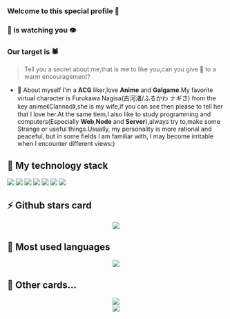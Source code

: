 ### Welcome to this special profile 👋
### 🦊 is watching you 👁️
### Our target is 🕷️
> Tell you a secret about me,that is me to like you,can you give 🦊 to a warm encouragement?
- 💬 About myself
  I'm a **ACG** liker,love **Anime** and **Galgame**.My favorite virtual character is Furukawa Nagisa(古河渚/ふるかわ ナギさ) from the key anime《Clannad》,she is my wife,if you can see then please to tell her that I love her.At the same tiem,I also like to study programming and computers(Especially **Web**,**Node** and **Server**),always try to,make some Strange or useful things.Usually, my personality is more rational and peaceful, but in some fields I am familiar with, I may become irritable when I encounter different views:)

<!--
**BIYUEHU/biyuehu** is a ✨ _special_ ✨ repository because its `README.md` (this file) appears on your GitHub profile.

Here are some ideas to get you started:

- 🔭 I’m currently working on ...
- 🌱 I’m currently learning ...
- 👯 I’m looking to collaborate on ...
- 🤔 I’m looking for help with ...
- 💬 Ask me about ...
- 📫 How to reach me: ...
- 😄 Pronouns: ...
- ⚡ Fun fact: ...
-->

## 👊 My technology stack
![](https://img.shields.io/badge/NODE-TypeScript-%230088FF)
![](https://img.shields.io/badge/System-Linux-%23BB00BB)
![](https://img.shields.io/badge/Server-PHP-%23FFBBBB)
![](https://img.shields.io/badge/AI-Pyhton-%2300FFAA)
![](https://img.shields.io/badge/Web-JavaScript-%23FFEE00)
![](https://img.shields.io/badge/Web-CSS-%2300AAFF)
![](https://img.shields.io/badge/Web-HTML5-%23FF8000)

## ⚡ Github stars card
<div align="center"> <img src="https://github-readme-stats.vercel.app/api?username=yang-tian-hub&show_icons=true&theme=tokyonight" /> </div>

## 🌱 Most used languages
<div align="center"> <img src="https://github-readme-stats.vercel.app/api/top-langs/?username=yang-tian-hub" /> </div>

## 🧐 Other cards...
<div align="center"> <img src="https://github-readme-streak-stats.herokuapp.com/?user=yang-tian-hub" /> </div>

<div align="center"> <img src="https://github-readme-activity-graph.vercel.app/graph?username=yang-tian-hub&theme=xcode" /> </div>
